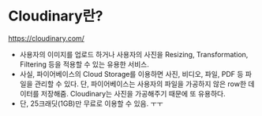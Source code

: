 # Cloudinary란?

https://cloudinary.com/

- 사용자의 이미지를 업로드 하거나 사용자의 사진을 Resizing, Transformation, Filtering 등을 적용할 수 있는 유용한 서비스.
- 사실, 파이어베이스의 Cloud Storage를 이용하면 사진, 비디오, 파일, PDF 등 파일을 관리할 수 있다. 단, 파이어베이스는 사용자의 파일을 가공하지 않은 row한 데이터를 저장해줌. Cloudinary는 사진을 가공해주기 때문에 또 유용하다.
- 단, 25크래딧(1GB)만 무료로 이용할 수 있음. ㅜㅜ